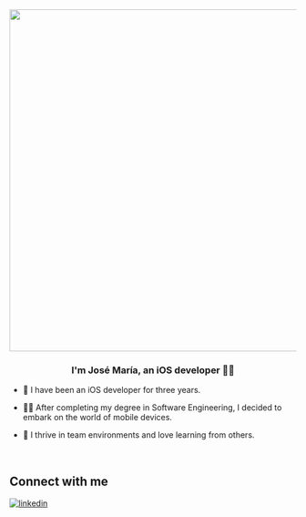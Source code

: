 <div align="center">
<img src="https://rishavanand.github.io/static/images/greetings.gif" align="center" height="" width="600" />
</div>  
  

### <div align="center">I'm José María, an iOS developer 👨‍💻</div>  
  

- 🍏 I have been an iOS developer for three years.  
  

- 👨‍🎓 After completing my degree in Software Engineering, I decided to embark on the world of mobile devices. 
  

- 📕 I thrive in team environments and love learning from others. 
  

<br/>  


## Connect with me  
<a href="https://linkedin.com/in/josmarcre" target="_blank">
<img src=https://img.shields.io/badge/linkedin-%231E77B5.svg?&style=for-the-badge&logo=linkedin&logoColor=white alt=linkedin style="margin-bottom: 5px;" />
</a>  
